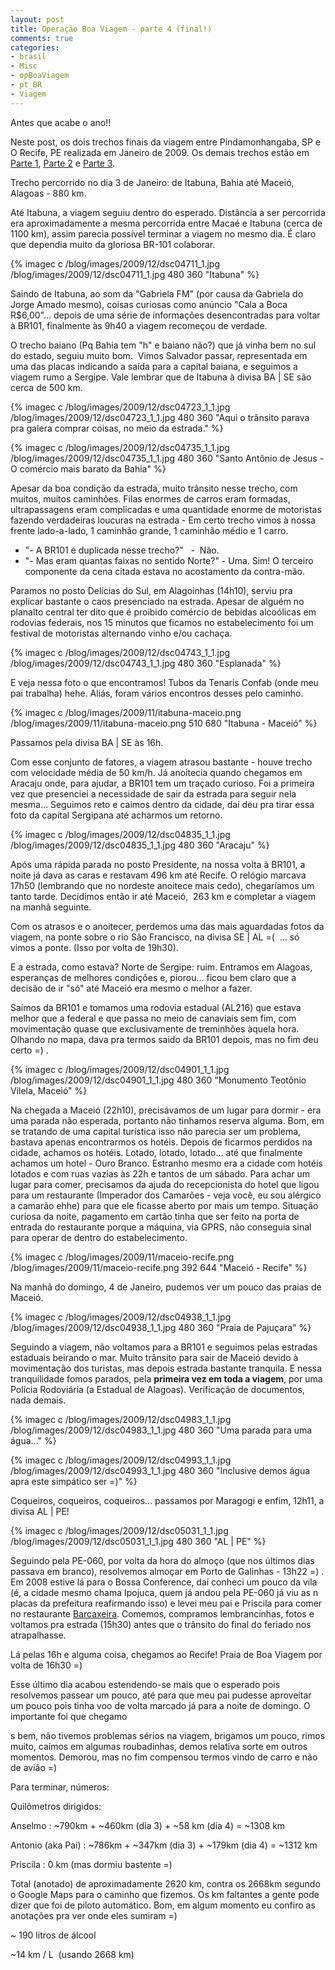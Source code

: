 ```yaml
---
layout: post
title: Operação Boa Viagem - parte 4 (final!)
comments: true
categories:
- brasil
- Misc
- opBoaViagem
- pt_BR
- Viagem
---
```

Antes que acabe o ano!!

Neste post, os dois trechos finais da viagem entre Pindamonhangaba, SP e O Recife, PE realizada em Janeiro de 2009. Os demais trechos estão em [Parte 1](http://www.anselmolsm.org/blog/operacao-boa-viagem-parte-1/), [Parte 2](http://www.anselmolsm.org/blog/operacao-boa-viagem-parte-2/) e [Parte 3](http://www.anselmolsm.org/blog/operacao-boa-viagem-parte-3/).

Trecho percorrido no dia 3 de Janeiro: de Itabuna, Bahia até Maceió, Alagoas - 880 km.

Até Itabuna, a viagem seguiu dentro do esperado. Distância a ser percorrida era aproximadamente a mesma percorrida entre Macaé e Itabuna (cerca de 1100 km), assim parecia possível terminar a viagem no mesmo dia. É claro que dependia muito da gloriosa BR-101 colaborar.

{% imagec c /blog/images/2009/12/dsc04711_1.jpg /blog/images/2009/12/dsc04711_1.jpg 480 360 "Itabuna" %}

Saindo de Itabuna, ao som da "Gabriela FM" (por causa da Gabriela do Jorge Amado mesmo), coisas curiosas como anúncio "Cala a Boca R$6,00"... depois de uma série de informações desencontradas para voltar à BR101, finalmente às 9h40 a viagem recomeçou de verdade.

O trecho baiano (Pq Bahia tem "h" e baiano não?) que já vinha bem no sul do estado, seguiu muito bom.  Vimos Salvador passar, representada em uma das placas indicando a saída para a capital baiana, e seguimos a viagem rumo a Sergipe. Vale lembrar que de Itabuna à divisa BA | SE são cerca de 500 km.

{% imagec c /blog/images/2009/12/dsc04723_1_1.jpg /blog/images/2009/12/dsc04723_1_1.jpg 480 360 "Aqui o trânsito parava pra galera comprar coisas, no meio da estrada." %}

{% imagec c /blog/images/2009/12/dsc04735_1_1.jpg /blog/images/2009/12/dsc04735_1_1.jpg 480 360 "Santo Antônio de Jesus - O comércio mais barato da Bahia" %}

Apesar da boa condição da estrada, muito trânsito nesse trecho, com muitos, muitos caminhões. Filas enormes de carros eram formadas, ultrapassagens eram complicadas e uma quantidade enorme de motoristas fazendo verdadeiras loucuras na estrada - Em certo trecho vimos à nossa frente lado-a-lado, 1 caminhão grande, 1 caminhão médio e 1 carro.

  * "- A BR101 é duplicada nesse trecho?"   -  Não.
  * "- Mas eram quantas faixas no sentido Norte?" - Uma. Sim! O terceiro componente da cena citada estava no acostamento da contra-mão.

Paramos no posto Delícias do Sul, em Alagoinhas (14h10), serviu pra explicar bastante o caos presenciado na estrada. Apesar de alguém no planalto central ter dito que é proibido comércio de bebidas alcoólicas em rodovias federais, nos 15 minutos que ficamos no estabelecimento foi um festival de motoristas alternando vinho e/ou cachaça.

{% imagec c /blog/images/2009/12/dsc04743_1_1.jpg /blog/images/2009/12/dsc04743_1_1.jpg 480 360 "Esplanada" %}

E veja nessa foto o que encontramos! Tubos da Tenaris Confab (onde meu pai trabalha) hehe. Aliás, foram vários encontros desses pelo caminho.

{% imagec c /blog/images/2009/11/itabuna-maceio.png /blog/images/2009/11/itabuna-maceio.png 510 680 "Itabuna - Maceió" %}

Passamos pela divisa BA | SE às 16h.

Com esse conjunto de fatores, a viagem atrasou bastante - houve trecho com velocidade média de 50 km/h. Já anoitecia quando chegamos em Aracaju onde, para ajudar, a BR101 tem um traçado curioso. Foi a primeira vez que presenciei a necessidade de sair da estrada para seguir nela mesma... Seguimos reto e caimos dentro da cidade, daí deu pra tirar essa foto da capital Sergipana até acharmos um retorno.

{% imagec c /blog/images/2009/12/dsc04835_1_1.jpg /blog/images/2009/12/dsc04835_1_1.jpg 480 360 "Aracaju" %}

Após uma rápida parada no posto Presidente, na nossa volta à BR101, a noite já dava as caras e restavam 496 km até Recife. O relógio marcava 17h50 (lembrando que no nordeste anoitece mais cedo), chegaríamos um tanto tarde. Decidimos então ir até Maceió,  263 km e completar a viagem na manhã seguinte.

Com os atrasos e o anoitecer, perdemos uma das mais aguardadas fotos da viagem, na ponte sobre o rio São Francisco, na divisa SE | AL =(  ... só vimos a ponte. (Isso por volta de 19h30).

E a estrada, como estava? Norte de Sergipe: ruim. Entramos em Alagoas, esperanças de melhores condições e, piorou... ficou bem claro que a decisão de ir "só" até Maceió era mesmo o melhor a fazer.

Saímos da BR101 e tomamos uma rodovia estadual (AL216) que estava melhor que a federal e que passa no meio de canaviais sem fim, com movimentação quase que exclusivamente de treminhões àquela hora. Olhando no mapa, dava pra termos saido da BR101 depois, mas no fim deu certo =) .

{% imagec c /blog/images/2009/12/dsc04901_1_1.jpg /blog/images/2009/12/dsc04901_1_1.jpg 480 360 "Monumento Teotônio Vilela, Maceió" %}

Na chegada a Maceió (22h10), precisávamos de um lugar para dormir - era uma parada não esperada, portanto não tinhamos reserva alguma. Bom, em se tratando de uma capital turística isso não parecia ser um problema, bastava apenas encontrarmos os hotéis. Depois de ficarmos perdidos na cidade, achamos os hotéis. Lotado, lotado, lotado... até que finalmente achamos um hotel - Ouro Branco. Estranho mesmo era a cidade com hotéis lotados e com ruas vazias às 22h e tantos de um sábado. Para achar um lugar para comer, precisamos da ajuda do recepcionista do hotel que ligou para um restaurante (Imperador dos Camarões - veja você, eu sou alérgico a camarão ehhe) para que ele ficasse aberto por mais um tempo. Situação curiosa da noite, pagamento em cartão tinha que ser feito na porta de entrada do restaurante porque a máquina, via GPRS, não conseguia sinal para operar de dentro do estabelecimento.

{% imagec c /blog/images/2009/11/maceio-recife.png /blog/images/2009/11/maceio-recife.png 392 644 "Maceió - Recife" %}

Na manhã do domingo, 4 de Janeiro, pudemos ver um pouco das praias de Maceió.

{% imagec c /blog/images/2009/12/dsc04938_1_1.jpg /blog/images/2009/12/dsc04938_1_1.jpg 480 360 "Praia de Pajuçara" %}

Seguindo a viagem, não voltamos para a BR101 e seguimos pelas estradas estaduais beirando o mar. Muito trânsito para sair de Maceió devido à movimentação dos turistas, mas depois estrada bastante tranquila. E nessa tranquilidade fomos parados, pela **primeira vez em toda a viagem**, por uma Polícia Rodoviária (a Estadual de Alagoas). Verificação de documentos, nada demais.

{% imagec c /blog/images/2009/12/dsc04983_1_1.jpg /blog/images/2009/12/dsc04983_1_1.jpg 480 360 "Uma parada para uma água..." %}

{% imagec c /blog/images/2009/12/dsc04993_1_1.jpg /blog/images/2009/12/dsc04993_1_1.jpg 480 360 "Inclusive demos água apra este simpático ser =)" %}

Coqueiros, coqueiros, coqueiros... passamos por Maragogi e enfim, 12h11, a divisa AL | PE!

{% imagec c /blog/images/2009/12/dsc05031_1_1.jpg /blog/images/2009/12/dsc05031_1_1.jpg 480 360 "AL | PE" %}

Seguindo pela PE-060, por volta da hora do almoço (que nos últimos dias passava em branco), resolvemos almoçar em Porto de Galinhas - 13h22 =) . Em 2008 estive lá para o Bossa Conference, daí conheci um pouco da vila (é, a cidade mesmo chama Ipojuca, quem já andou pela PE-060 já viu as n placas da prefeitura reafirmando isso) e levei meu pai e Priscila para comer no restaurante [Barcaxeira](http://www.barcaxeira.com.br/). Comemos, compramos lembrancinhas, fotos e voltamos pra estrada (15h30) antes que o trânsito do final do feriado nos atrapalhasse.

Lá pelas 16h e alguma coisa, chegamos ao Recife! Praia de Boa Viagem por volta de 16h30 =)

Esse último dia acabou estendendo-se mais que o esperado pois resolvemos passear um pouco, até para que meu pai pudesse aproveitar um pouco pois tinha voo de volta marcado já para a noite de domingo. O importante foi que chegamo

s bem, não tivemos problemas sérios na viagem, brigamos um pouco, rimos muito, caímos em algumas roubadinhas, demos relativa sorte em outros momentos. Demorou, mas no fim compensou termos vindo de carro e não de avião =)

Para terminar, números:

Quilômetros dirigidos:

Anselmo : ~790km + ~460km (dia 3) + ~58 km (dia 4) = ~1308 km

Antonio (aka Pai) : ~786km + ~347km (dia 3) + ~179km (dia 4) = ~1312 km

Priscila : 0 km (mas dormiu bastente =)

Total (anotado) de aproximadamente 2620 km, contra os 2668km segundo o Google Maps para o caminho que fizemos. Os km faltantes a gente pode dizer que foi de piloto automático. Bom, em algum momento eu confiro as anotações pra ver onde eles sumiram =)

~ 190 litros de álcool

~14 km / L  (usando 2668 km)
